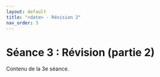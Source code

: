 ```yaml
---
layout: default
title: "<date> - Révision 2"
nav_order: 3
---
```


# Séance 3 : Révision (partie 2)

Contenu de la 3e séance.
